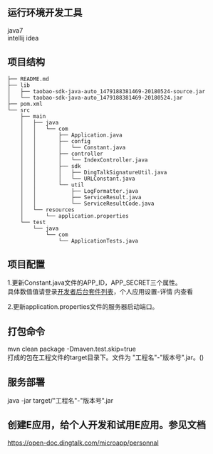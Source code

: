 
## 运行环境开发工具
java7  
intellij idea

## 项目结构
```
├── README.md
├── lib
│   ├── taobao-sdk-java-auto_1479188381469-20180524-source.jar
│   └── taobao-sdk-java-auto_1479188381469-20180524.jar
├── pom.xml
└── src
    ├── main
    │   ├── java
    │   │   └── com
    │   │       ├── Application.java
    │   │       ├── config
    │   │       │   └── Constant.java
    │   │       ├── controller
    │   │       │   └── IndexController.java
    │   │       ├── sdk
    │   │       │   ├── DingTalkSignatureUtil.java
    │   │       │   └── URLConstant.java
    │   │       └── util
    │   │           ├── LogFormatter.java
    │   │           ├── ServiceResult.java
    │   │           └── ServiceResultCode.java
    │   └── resources
    │       └── application.properties
    └── test
        └── java
            └── com
                └── ApplicationTests.java

```
                    
                
## 项目配置
1.更新Constant.java文件的APP_ID，APP_SECRET三个属性。  
具体数值值请登录[开发者后台套件列表](http://open-dev.dingtalk.com/)，个人应用设置-详情 内查看      

2.更新application.properties文件的服务器启动端口。

## 打包命令
mvn clean package  -Dmaven.test.skip=true  
打成的包在工程文件的target目录下。文件为  "工程名"-"版本号".jar。()

## 服务部署    
java -jar  target/"工程名"-"版本号".jar

## 创建E应用，给个人开发和试用E应用。参见文档  
https://open-doc.dingtalk.com/microapp/personnal